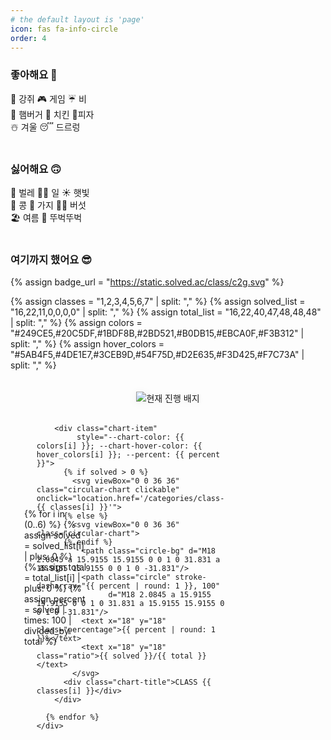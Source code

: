 ```yaml
---
# the default layout is 'page'
icon: fas fa-info-circle
order: 4
---
```


### 좋아해요 🙂
🐶 강쥐 🎮 게임 ☔️ 비\
🍔 햄버거 🍗 치킨 🍕피자\
☃️ 겨울 😴 드르렁\
<br>

### 싫어해요 🙃
🦟 벌레 🧑‍💻 일 ☀️ 햇빛\
🫘 콩 🍆 가지 🍄‍🟫 버섯\
🏖️ 여름 🚶 뚜벅뚜벅\
<br>

### 여기까지 했어요 😎
{% assign badge_url = "https://static.solved.ac/class/c2g.svg" %}

{% assign classes = "1,2,3,4,5,6,7" | split: "," %}
{% assign solved_list = "16,22,11,0,0,0,0" | split: "," %}
{% assign total_list = "16,22,40,47,48,48,48" | split: "," %}
{% assign colors = "#249CE5,#20C5DF,#1BDF8B,#2BD521,#B0DB15,#EBCA0F,#F3B312" | split: "," %}
{% assign hover_colors = "#5AB4F5,#4DE1E7,#3CEB9D,#54F75D,#D2E635,#F3D425,#F7C73A" | split: "," %}

<div class="progress-wrapper">
  <!-- 배지 -->
  <div class="badge-box">
    <img src="{{ badge_url }}" alt="현재 진행 배지"
         class="progress-badge"
         loading="lazy" decoding="async" referrerpolicy="no-referrer">
  </div>

  <!-- 차트들 -->
  <div class="charts-box">
    <div class="chart-container">
      {% for i in (0..6) %}
        {% assign solved = solved_list[i] | plus: 0 %}
        {% assign total = total_list[i] | plus: 0 %}
        {% assign percent = solved | times: 100 | divided_by: total %}

        <div class="chart-item"
             style="--chart-color: {{ colors[i] }}; --chart-hover-color: {{ hover_colors[i] }}; --percent: {{ percent }}">
          {% if solved > 0 %}
            <svg viewBox="0 0 36 36" class="circular-chart clickable" onclick="location.href='/categories/class-{{ classes[i] }}'">
          {% else %}
            <svg viewBox="0 0 36 36" class="circular-chart">
          {% endif %}
              <path class="circle-bg" d="M18 2.0845 a 15.9155 15.9155 0 0 1 0 31.831 a 15.9155 15.9155 0 0 1 0 -31.831"/>
              <path class="circle" stroke-dasharray="{{ percent | round: 1 }}, 100"
                    d="M18 2.0845 a 15.9155 15.9155 0 0 1 0 31.831 a 15.9155 15.9155 0 0 1 0 -31.831"/>
              <text x="18" y="18" class="percentage">{{ percent | round: 1 }}%</text>
              <text x="18" y="18" class="ratio">{{ solved }}/{{ total }}</text>
            </svg>
          <div class="chart-title">CLASS {{ classes[i] }}</div>
        </div>

      {% endfor %}
    </div>
  </div>
</div>

<style>
/* ---- 공통 토큰 ---- */
:root { --chart-size: 80px; }
@media (max-width: 600px) { :root { --chart-size: 70px; } }
@media (max-width: 400px) { :root { --chart-size: 60px; } }

/* ---- 래퍼(보더/코너/클리핑) ---- */
.progress-wrapper{
  display:flex; align-items:center; gap:28px;
  padding:20px 22px;
  border:1px solid var(--text-color); border-radius:14px;
  overflow:hidden; /* 보더 넘침 방지 */
  box-sizing:border-box;
}

/* ---- 배지 ---- */
.badge-box{ flex:0 0 auto; display:flex; align-items:center; justify-content:center; }
.progress-badge{
  max-width:180px; height:auto; display:block;
  filter:drop-shadow(0 2px 6px rgba(0,0,0,.06));
}

/* ---- 차트 영역 ---- */
.charts-box{ flex:1 1 auto; }

/* 기본: 넓은 화면에서는 가로 1줄(넘치면 자동으로 2단 그리드로 전환됨) */
.chart-container{
  display:flex; flex-wrap:nowrap; justify-content:center; gap:20px;
}

/* 넘치기 시작하는 구간부터는 Grid로 바꿔 중앙 정렬 + 균일한 여백 */
@media (max-width: 1200px){
  .progress-wrapper{ flex-direction:column; gap:18px; }
  .chart-container{
    display:grid;
    grid-template-columns: repeat(4, minmax(var(--chart-size), 1fr)); /* 4칸 */
    justify-content:center;            /* 전체 그리드 중앙 정렬 */
    place-items:center;                /* 아이템 중앙 정렬 */
    column-gap:20px; row-gap:24px;     /* 가로/세로 간격 고정 */
    width:100%;
  }
}

/* 더 좁으면 3칸 그리드 */
@media (max-width: 700px){
  .progress-badge{ max-width:160px; }
  .chart-container{
    grid-template-columns: repeat(3, minmax(var(--chart-size), 1fr)); /* 3칸 */
    column-gap:16px; row-gap:22px;
  }
}

/* ---- 차트 아이템/스타일 ---- */
.chart-item{ text-align:center; width:var(--chart-size); position:relative; }
.circular-chart{ display:block; margin:auto; max-width:var(--chart-size); transition:transform .15s ease; }
.circular-chart:hover{ animation:bounceScale .6s cubic-bezier(.28,.84,.42,1.2) forwards; }
.circular-chart.clickable{ cursor:pointer; }
.circular-chart.clickable:active{ transform:scale(.95); }
.circular-chart:hover .circle{ stroke:var(--chart-hover-color); }
.circular-chart:hover .percentage{ opacity:0; }
.circular-chart:hover .ratio{ opacity:1; }

@keyframes bounceScale{
  0%{transform:scale(1)} 40%{transform:scale(1.15)}
  55%{transform:scale(1.10)} 70%{transform:scale(1.13)}
  85%{transform:scale(1.11)} 100%{transform:scale(1.12)}
}

.circle-bg{ fill:none; stroke:#dddfe0; stroke-width:4; }
.circle{
  fill:none; stroke:var(--chart-color); stroke-width:4; stroke-linecap:round;
  stroke-dasharray:0 100; animation:fillCircle 1.6s ease forwards; transition:stroke .3s ease;
}
@keyframes fillCircle{ from{stroke-dasharray:0,100} to{stroke-dasharray:var(--percent),100} }

.percentage,.ratio{
  font-size:6px; text-anchor:middle; dominant-baseline:middle;
  font-weight:bold; pointer-events:none; transition:opacity .3s ease; fill:var(--text-color);
}
.ratio{ opacity:0; }
.chart-title{ margin-top:4px; font-size:14px; font-weight:bold; }

/* (옵션) 각 차트에 미세 테두리 주고 싶다면 주석 해제
.chart-item{ border:1px solid rgba(0,0,0,.06); border-radius:10px; padding:8px 6px; }
@media (prefers-color-scheme: dark){ .chart-item{ border-color:rgba(255,255,255,.12); } }
*/
</style>
